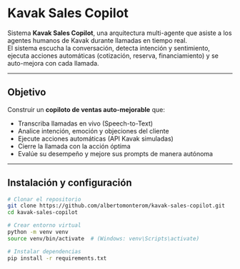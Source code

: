 # Kavak Sales Copilot

Sistema **Kavak Sales Copilot**, una arquitectura multi-agente que asiste a los agentes humanos de Kavak durante llamadas en tiempo real.  
El sistema escucha la conversación, detecta intención y sentimiento, ejecuta acciones automáticas (cotización, reserva, financiamiento) y se auto-mejora con cada llamada.

---

## Objetivo

Construir un **copiloto de ventas auto-mejorable** que:
- Transcriba llamadas en vivo (Speech-to-Text)
- Analice intención, emoción y objeciones del cliente
- Ejecute acciones automáticas (API Kavak simuladas)
- Cierre la llamada con la acción óptima
- Evalúe su desempeño y mejore sus prompts de manera autónoma

---

## Instalación y configuración

```bash
# Clonar el repositorio
git clone https://github.com/albertomonterom/kavak-sales-copilot.git
cd kavak-sales-copilot

# Crear entorno virtual
python -m venv venv
source venv/bin/activate  # (Windows: venv\Scripts\activate)

# Instalar dependencias
pip install -r requirements.txt